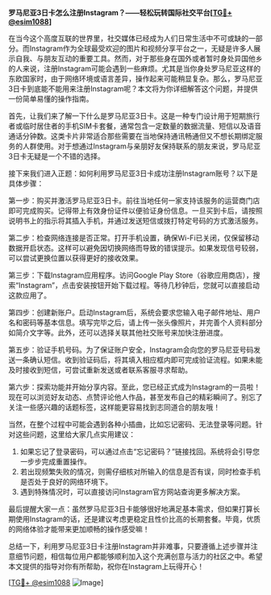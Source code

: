 **罗马尼亚3日卡怎么注册Instagram？——轻松玩转国际社交平台[[TG💪+ @esim1088](https://t.me/s/esim1088)]**

在当今这个高度互联的世界里，社交媒体已经成为人们日常生活中不可或缺的一部分。而Instagram作为全球最受欢迎的图片和视频分享平台之一，无疑是许多人展示自我、与朋友互动的重要工具。然而，对于那些身在国外或者暂时身处异国他乡的人来说，注册Instagram可能会遇到一些麻烦。尤其是当你身处罗马尼亚这样的东欧国家时，由于网络环境或语言差异，操作起来可能稍显复杂。那么，罗马尼亚3日卡到底能不能用来注册Instagram呢？本文将为你详细解答这个问题，并提供一份简单易懂的操作指南。

首先，让我们来了解一下什么是罗马尼亚3日卡。这是一种专门设计用于短期旅行者或临时居住者的手机SIM卡套餐，通常包含一定数量的数据流量、短信以及语音通话分钟数。这类卡片非常适合那些需要在当地保持通讯畅通但又不想长期绑定服务的人群使用。对于想通过Instagram与亲朋好友保持联系的朋友来说，罗马尼亚3日卡无疑是一个不错的选择。

接下来我们进入正题：如何利用罗马尼亚3日卡成功注册Instagram账号？以下是具体步骤：

第一步：购买并激活罗马尼亚3日卡。前往当地任何一家支持该服务的运营商门店即可完成购买。记得带上有效身份证件以便验证身份信息。一旦买到卡后，请按照说明书上的指示将其插入手机，并通过发送短信或拨打特定号码的方式激活服务。

第二步：检查网络连接是否正常。打开手机设置，确保Wi-Fi已关闭，仅保留移动数据开启状态。这样可以避免因切换网络而导致的错误提示。如果发现信号较弱，可以尝试更换位置以获得更好的接收效果。

第三步：下载Instagram应用程序。访问Google Play Store（谷歌应用商店），搜索“Instagram”，点击安装按钮开始下载过程。等待几秒钟后，您就可以直接启动这款应用了。

第四步：创建新账户。启动Instagram后，系统会要求您输入电子邮件地址、用户名和密码等基本信息。填写完毕之后，请上传一张头像照片，并完善个人资料部分如简介文字等。此外，还可以选择关联其他社交账号来加快注册进度。

第五步：验证手机号码。为了保证账户安全，Instagram会向您的罗马尼亚号码发送一条确认短信。收到验证码后，将其填入相应框内即可完成验证流程。如果未能及时接收到短信，可尝试重新发送或者联系客服寻求帮助。

第六步：探索功能并开始分享内容。至此，您已经正式成为Instagram的一员啦！现在可以浏览好友动态、点赞评论他人作品，甚至发布自己的精彩瞬间了。别忘了关注一些感兴趣的话题标签，这样能更容易找到志同道合的朋友哦！

当然，在整个过程中可能会遇到各种小插曲，比如忘记密码、无法登录等问题。针对这些问题，这里给大家几点实用建议：

1. 如果忘记了登录密码，可以通过点击“忘记密码？”链接找回。系统将会引导您一步步完成重置操作。
2. 若出现频繁失败的情况，则需仔细核对所输入的信息是否有误，同时检查手机是否处于良好的网络环境下。
3. 遇到特殊情况时，可以直接访问Instagram官方网站查询更多解决方案。

最后提醒大家一点：虽然罗马尼亚3日卡能够很好地满足基本需求，但如果打算长期使用Instagram的话，还是建议考虑更稳定且性价比高的长期套餐。毕竟，优质的网络体验才能带来更加顺畅的操作感受嘛！

总结一下，利用罗马尼亚3日卡注册Instagram并非难事，只要遵循上述步骤并注意细节问题，相信每位用户都能够顺利加入这个充满创意与活力的社区之中。希望本文提供的指导对你有所帮助，祝你在Instagram上玩得开心！

[[TG💪+ @esim1088](https://t.me/s/esim1088) ![Image](https://i.postimg.cc/4NQfJmqS/Snipaste-2025-05-13-00-14-12.png)]